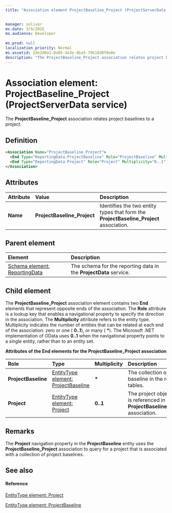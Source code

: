 ```yaml
---
title: "Association element ProjectBaseline_Project (ProjectServerData service)"

 
manager: soliver
ms.date: 3/9/2015
ms.audience: Developer
 
ms.prod: null
localization_priority: Normal
ms.assetid: 2de2d0a1-0a05-4a3e-8ba5-79b18d0f0e8e
description: "The ProjectBaseline_Project association relates project baselines to a project."
---
```


# Association element: ProjectBaseline_Project (ProjectServerData service)

The **ProjectBaseline_Project** association relates project baselines to a project. 
  
## Definition

```XML
<Association Name="ProjectBaseline_Project">
  <End Type="ReportingData.ProjectBaseline" Role="ProjectBaseline" Multiplicity="*" />
  <End Type="ReportingData.Project" Role="Project" Multiplicity="0..1" />
</Association>
```

## Attributes

|**Attribute**|**Value**|**Description**|
|:-----|:-----|:-----|
|**Name** <br/> |**ProjectBaseline_Project** <br/> |Identifies the two entity types that form the **ProjectBaseline_Project** association.  <br/> |
   
## Parent element

|**Element**|**Description**|
|:-----|:-----|
|[Schema element: ReportingData](schema-reportingdata-projectdata-service.md) <br/> |The schema for the reporting data in the **ProjectData** service.  <br/> |
   
## Child element

The **ProjectBaseline_Project** association element contains two **End** elements that represent opposite ends of the association. The **Role** attribute is a lookup key that enables a navigational property to specify the direction in the association. The **Multiplicity** attribute refers to the entity type. Multiplicity indicates the number of entities that can be related at each end of the association: zero or one ( **0..1**), or many ( **\***). The Microsoft .NET implementation of OData uses **0..1** when the navigational property points to a single entity, rather than to an entity set. 
  
**Attributes of the End elements for the ProjectBaseline_Project association**

|**Role**|**Type**|**Multiplicity**|**Description**|
|:-----|:-----|:-----|:-----|
|**ProjectBaseline** <br/> |[EntityType element: ProjectBaseline](entitytype-projectbaseline-projectdata-service.md) <br/> |**\*** <br/> |The collection of project baseline in the reporting tables.  <br/> |
|**Project** <br/> |[EntityType element: Project](entitytype-project-projectdata-service.md) <br/> |**0..1** <br/> |The project object that is referenced in the **ProjectBaseline_Project** association.  <br/> |
   
## Remarks

The **Project** navigation property in the **ProjectBaseline** entity uses the **ProjectBaseline_Project** association to query for a project that is associated with a collection of project baselines. 
  
## See also

#### Reference

[EntityType element: Project](entitytype-project-projectdata-service.md)
  
[EntityType element: ProjectBaseline](entitytype-projectbaseline-projectdata-service.md)

